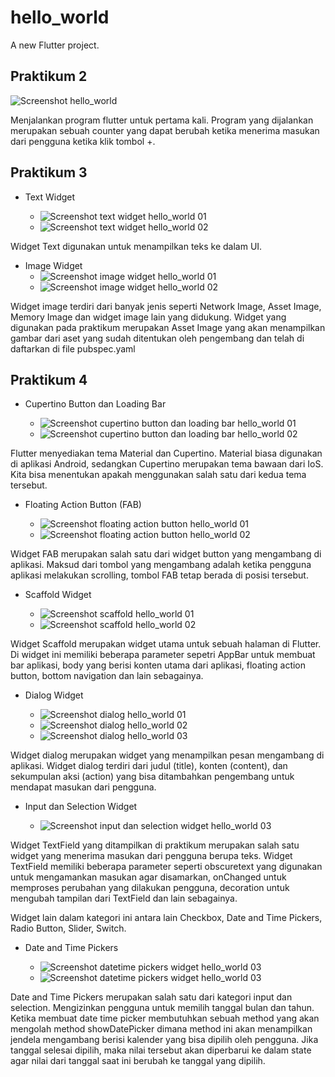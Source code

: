 # hello_world

A new Flutter project.

## Praktikum 2

![Screenshot hello_world](images/01.png)

Menjalankan program flutter untuk pertama kali. Program yang dijalankan merupakan sebuah counter yang dapat berubah ketika menerima masukan dari pengguna ketika klik tombol +.

## Praktikum 3

- Text Widget

  - ![Screenshot text widget hello_world 01](images/02_01.png)
  - ![Screenshot text widget hello_world 02](images/02_02.png)

Widget Text digunakan untuk menampilkan teks ke dalam UI.

- Image Widget
  - ![Screenshot image widget hello_world 01](images/03_01.png)
  - ![Screenshot image widget hello_world 02](images/03_02.png)

Widget image terdiri dari banyak jenis seperti Network Image, Asset Image, Memory Image dan widget image lain yang didukung. Widget yang digunakan pada praktikum merupakan Asset Image yang akan menampilkan gambar dari aset yang sudah ditentukan oleh pengembang dan telah di daftarkan di file pubspec.yaml

## Praktikum 4

- Cupertino Button dan Loading Bar

  - ![Screenshot cupertino button dan loading bar hello_world 01](images/04_01.png)
  - ![Screenshot cupertino button dan loading bar hello_world 02](images/04_02.png)

Flutter menyediakan tema Material dan Cupertino. Material biasa digunakan di aplikasi Android, sedangkan Cupertino merupakan tema bawaan dari IoS. Kita bisa menentukan apakah menggunakan salah satu dari kedua tema tersebut.

- Floating Action Button (FAB)

  - ![Screenshot floating action button hello_world 01](images/05_01.png)
  - ![Screenshot floating action button hello_world 02](images/05_02.png)

Widget FAB merupakan salah satu dari widget button yang mengambang di aplikasi. Maksud dari tombol yang mengambang adalah ketika pengguna aplikasi melakukan scrolling, tombol FAB tetap berada di posisi tersebut.

- Scaffold Widget

  - ![Screenshot scaffold hello_world 01](images/06_01.png)
  - ![Screenshot scaffold hello_world 02](images/06_02.png)

Widget Scaffold merupakan widget utama untuk sebuah halaman di Flutter. Di widget ini memiliki beberapa parameter sepetri AppBar untuk membuat bar aplikasi, body yang berisi konten utama dari aplikasi, floating action button, bottom navigation dan lain sebagainya.

- Dialog Widget

  - ![Screenshot dialog hello_world 01](images/07_01.png)
  - ![Screenshot dialog hello_world 02](images/07_02.png)
  - ![Screenshot dialog hello_world 03](images/07_03.png)

Widget dialog merupakan widget yang menampilkan pesan mengambang di aplikasi. Widget dialog terdiri dari judul (title), konten (content), dan sekumpulan aksi (action) yang bisa ditambahkan pengembang untuk mendapat masukan dari pengguna.

- Input dan Selection Widget

  - ![Screenshot input dan selection widget hello_world 03](images/08.png)

Widget TextField yang ditampilkan di praktikum merupakan salah satu widget yang menerima masukan dari pengguna berupa teks. Widget TextField memiliki beberapa parameter seperti obscuretext yang digunakan untuk mengamankan masukan agar disamarkan, onChanged untuk memproses perubahan yang dilakukan pengguna, decoration untuk mengubah tampilan dari TextField dan lain sebagainya.

Widget lain dalam kategori ini antara lain Checkbox, Date and Time Pickers, Radio Button, Slider, Switch.

- Date and Time Pickers

  - ![Screenshot datetime pickers widget hello_world 03](images/09_01.png)
  - ![Screenshot datetime pickers widget hello_world 03](images/09_02.png)

Date and Time Pickers merupakan salah satu dari kategori input dan selection. Mengizinkan pengguna untuk memilih tanggal bulan dan tahun. Ketika membuat date time picker membutuhkan sebuah method yang akan mengolah method showDatePicker dimana method ini akan menampilkan jendela mengambang berisi kalender yang bisa dipilih oleh pengguna.
Jika tanggal selesai dipilih, maka nilai tersebut akan diperbarui ke dalam state agar nilai dari tanggal saat ini berubah ke tanggal yang dipilih.
